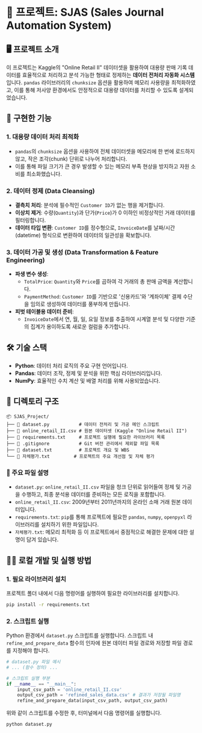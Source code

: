 # 📄 프로젝트: SJAS (Sales Journal Automation System)

## 🖥️ 프로젝트 소개

이 프로젝트는 Kaggle의 "Online Retail II" 데이터셋을 활용하여 대용량 판매 기록 데이터를 효율적으로 처리하고 분석 가능한 형태로 정제하는 **데이터 전처리 자동화 시스템**입니다. `pandas` 라이브러리의 `chunksize` 옵션을 활용하여 메모리 사용량을 최적화하였고, 이를 통해 저사양 환경에서도 안정적으로 대용량 데이터를 처리할 수 있도록 설계되었습니다.

## 📢 구현한 기능

### 1\. 대용량 데이터 처리 최적화

  - `pandas`의 `chunksize` 옵션을 사용하여 전체 데이터셋을 메모리에 한 번에 로드하지 않고, 작은 조각(chunk) 단위로 나누어 처리합니다.
  - 이를 통해 파일 크기가 큰 경우 발생할 수 있는 메모리 부족 현상을 방지하고 자원 소비를 최소화했습니다.

### 2\. 데이터 정제 (Data Cleansing)

  - **결측치 처리**: 분석에 필수적인 `Customer ID`가 없는 행을 제거합니다.
  - **이상치 제거**: 수량(`Quantity`)과 단가(`Price`)가 0 이하인 비정상적인 거래 데이터를 필터링합니다.
  - **데이터 타입 변환**: `Customer ID`를 정수형으로, `InvoiceDate`를 날짜/시간(datetime) 형식으로 변환하여 데이터의 일관성을 확보합니다.

### 3\. 데이터 가공 및 생성 (Data Transformation & Feature Engineering)

  - **파생 변수 생성**:
      - `TotalPrice`: `Quantity`와 `Price`를 곱하여 각 거래의 총 판매 금액을 계산합니다.
      - `PaymentMethod`: `Customer ID`를 기반으로 '신용카드'와 '계좌이체' 결제 수단을 임의로 생성하여 데이터를 풍부하게 만듭니다.
  - **피벗 테이블용 데이터 준비**:
      - `InvoiceDate`에서 연, 월, 일, 요일 정보를 추출하여 시계열 분석 및 다양한 기준의 집계가 용이하도록 새로운 컬럼을 추가합니다.

## 🛠️ 기술 스택

  - **Python**: 데이터 처리 로직의 주요 구현 언어입니다.
  - **Pandas**: 데이터 조작, 정제 및 분석을 위한 핵심 라이브러리입니다.
  - **NumPy**: 효율적인 수치 계산 및 배열 처리를 위해 사용되었습니다.

## 📂 디렉토리 구조

```
📦 SJAS_Project/
├── 📄 dataset.py           # 데이터 전처리 및 가공 메인 스크립트
├── 📄 online_retail_II.csv # 원본 데이터셋 (Kaggle "Online Retail II")
├── 📄 requirements.txt     # 프로젝트 실행에 필요한 라이브러리 목록
├── 📄 .gitignore           # Git 버전 관리에서 제외할 파일 목록
├── 📄 dataset.txt          # 프로젝트 개요 및 WBS
└── 📄 자체평가.txt         # 프로젝트의 주요 개선점 및 자체 평가
```

### 📁 주요 파일 설명

  - `dataset.py`: `online_retail_II.csv` 파일을 청크 단위로 읽어들여 정제 및 가공을 수행하고, 최종 분석용 데이터를 준비하는 모든 로직을 포함합니다.
  - `online_retail_II.csv`: 2009년부터 2011년까지의 온라인 소매 거래 원본 데이터입니다.
  - `requirements.txt`: `pip`를 통해 프로젝트에 필요한 `pandas`, `numpy`, `openpyxl` 라이브러리를 설치하기 위한 파일입니다.
  - `자체평가.txt`: 메모리 최적화 등 이 프로젝트에서 중점적으로 해결한 문제에 대한 설명이 담겨 있습니다.

## 🏃‍♂️ 로컬 개발 및 실행 방법

### 1\. 필요 라이브러리 설치

프로젝트 폴더 내에서 다음 명령어를 실행하여 필요한 라이브러리를 설치합니다.

```bash
pip install -r requirements.txt
```

### 2\. 스크립트 실행

Python 환경에서 `dataset.py` 스크립트를 실행합니다. 스크립트 내 `refine_and_prepare_data` 함수의 인자에 원본 데이터 파일 경로와 저장할 파일 경로를 지정해야 합니다.

```python
# dataset.py 파일 예시
# ... (함수 정의) ...

# 스크립트 실행 부분
if __name__ == "__main__":
    input_csv_path = 'online_retail_II.csv'
    output_csv_path = 'refined_sales_data.csv' # 결과가 저장될 파일명
    refine_and_prepare_data(input_csv_path, output_csv_path)

```

위와 같이 스크립트를 수정한 후, 터미널에서 다음 명령어를 실행합니다.

```bash
python dataset.py
```
